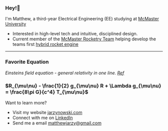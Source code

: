 ### Hey!👋

I'm Matthew, a third-year Electrical Engineering (EE) studying at [McMaster University](https://www.eng.mcmaster.ca/ece/)

- Interested in high-level tech and intuitive, disciplined design.
- Current member of the [McMaster Rocketry Team](https://www.macrocketry.ca/) helping develop the teams first [hybrid rocket engine](https://www.youtube.com/watch?v=w5PqdutmPFs)

---
### Favorite Equation 
*Einsteins field equation - general relativity in one line. [Ref](https://en.wikipedia.org/wiki/General_relativity)* 
### $R_{\mu\nu} - \frac{1}{2} g_{\mu\nu} R + \Lambda g_{\mu\nu} = \frac{8\pi G}{c^4} T_{\mu\nu}$


Want to learn more?

- Visit my website [jarzynowski.com](https://www.jarzynowski.com/) 
- Connect with me on [LinkedIn](https://www.linkedin.com/in/jarzynowski/)
- Send me a email [matthewjarzy@gmail.com](mailto:matthewjarzy@gmail.com) 



